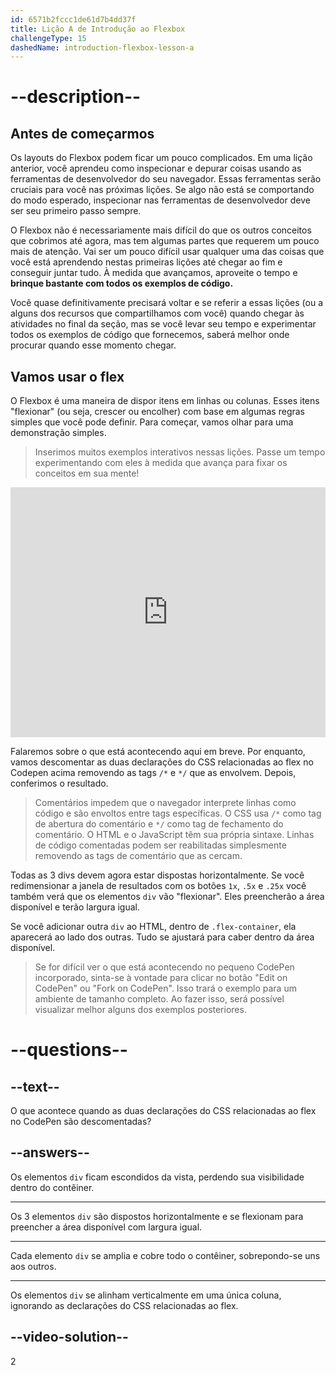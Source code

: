 ```yaml
---
id: 6571b2fccc1de61d7b4dd37f
title: Lição A de Introdução ao Flexbox
challengeType: 15
dashedName: introduction-flexbox-lesson-a
---
```


# --description--

## Antes de começarmos

Os layouts do Flexbox podem ficar um pouco complicados. Em uma lição anterior, você aprendeu como inspecionar e depurar coisas usando as ferramentas de desenvolvedor do seu navegador. Essas ferramentas serão cruciais para você nas próximas lições. Se algo não está se comportando do modo esperado, inspecionar nas ferramentas de desenvolvedor deve ser seu primeiro passo sempre.

O Flexbox não é necessariamente mais difícil do que os outros conceitos que cobrimos até agora, mas tem algumas partes que requerem um pouco mais de atenção. Vai ser um pouco difícil usar qualquer uma das coisas que você está aprendendo nestas primeiras lições até chegar ao fim e conseguir juntar tudo. À medida que avançamos, aproveite o tempo e <strong>brinque bastante com todos os exemplos de código.</strong>

Você quase definitivamente precisará voltar e se referir a essas lições (ou a alguns dos recursos que compartilhamos com você) quando chegar às atividades no final da seção, mas se você levar seu tempo e experimentar todos os exemplos de código que fornecemos, saberá melhor onde procurar quando esse momento chegar.

## Vamos usar o flex

O Flexbox é uma maneira de dispor itens em linhas ou colunas. Esses itens "flexionar" (ou seja, crescer ou encolher) com base em algumas regras simples que você pode definir. Para começar, vamos olhar para uma demonstração simples.

> Inserimos muitos exemplos interativos nessas lições. Passe um tempo experimentando com eles à medida que avança para fixar os conceitos em sua mente!

<iframe allowfullscreen="true" allowpaymentrequest="true" allowtransparency="true"  frameborder="0" height="400" width="100%" name="cp_embed_1" scrolling="no" src="https://codepen.io/TheOdinProjectExamples/embed/QWgNxrp?height=400&amp;default-tab=html%2Cresult&amp;slug-hash=QWgNxrp&amp;editable=true&amp;user=TheOdinProjectExamples&amp;name=cp_embed_1" style="width: 100%; overflow:hidden; display:block;" title="CodePen incorporado" loading="lazy"></iframe>

Falaremos sobre o que está acontecendo aqui em breve. Por enquanto, vamos descomentar as duas declarações do CSS relacionadas ao flex no Codepen acima removendo as tags `/*` e `*/` que as envolvem. Depois, conferimos o resultado.

> Comentários impedem que o navegador interprete linhas como código e são envoltos entre tags específicas. O CSS usa `/*` como tag de abertura do comentário e `*/` como tag de fechamento do comentário. O HTML e o JavaScript têm sua própria sintaxe. Linhas de código comentadas podem ser reabilitadas simplesmente removendo as tags de comentário que as cercam.

Todas as 3 divs devem agora estar dispostas horizontalmente. Se você redimensionar a janela de resultados com os botões `1x`, `.5x` e `.25x` você também verá que os elementos `div` vão "flexionar". Eles preencherão a área disponível e terão largura igual.

Se você adicionar outra `div` ao HTML, dentro de `.flex-container`, ela aparecerá ao lado dos outras. Tudo se ajustará para caber dentro da área disponível.

> Se for difícil ver o que está acontecendo no pequeno CodePen incorporado, sinta-se à vontade para clicar no botão "Edit on CodePen" ou "Fork on CodePen". Isso trará o exemplo para um ambiente de tamanho completo. Ao fazer isso, será possível visualizar melhor alguns dos exemplos posteriores.

# --questions--

## --text--

O que acontece quando as duas declarações do CSS relacionadas ao flex no CodePen são descomentadas?

## --answers--

Os elementos `div` ficam escondidos da vista, perdendo sua visibilidade dentro do contêiner.

---

Os 3 elementos `div` são dispostos horizontalmente e se flexionam para preencher a área disponível com largura igual.

---

Cada elemento `div` se amplia e cobre todo o contêiner, sobrepondo-se uns aos outros.

---

Os elementos `div` se alinham verticalmente em uma única coluna, ignorando as declarações do CSS relacionadas ao flex.

## --video-solution--

2

